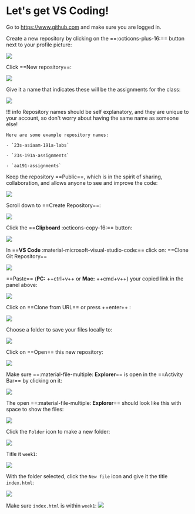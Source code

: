 
# Let's get VS Coding!

Go to https://www.github.com  and make sure you are logged in.

Create a new repository by clicking on the ==:octicons-plus-16:== button next to your profile picture:

![](./media/lab1.png)

Click ==New repository==:

![](./media/lab2.png)

Give it a name that indicates these will be the assignments for the class:

![](./media/lab3.png)

!!! info
    Repository names should be self explanatory, and they are unique to your account, so don't worry about having the same name as someone else!
    
    Here are some example repository names: 

    - `23s-asiaam-191a-labs`
    
    - `23s-191a-assignments`
    
    - `aa191-assignments`


Keep the repository ==Public==, which is in the spirit of sharing, collaboration, and allows anyone to see and improve the code:

![](./media/lab3a.png)

Scroll down to ==Create Repository==:

![](./media/lab4.png)

Click the ==**Clipboard** :octicons-copy-16:== button:

![](./media/lab5.png)

In ==**VS Code** :material-microsoft-visual-studio-code:== click on: ==Clone Git Repository==

![](./media/lab7.png)

==Paste== (**PC:** ++ctrl+v++ or **Mac:** ++cmd+v++) your copied link in the panel above:

![](./media/lab8.png)

Click on ==Clone from URL== or press ++enter++ :

![](./media/lab9.png)

Choose a folder to save your files locally to:

![](./media/lab9a.png)

Click on ==Open== this new repository:

![](./media/lab9b.png)

Make sure ==:material-file-multiple: **Explorer**== is open in the ==Activity Bar== by clicking on it:

![](./media/explorer_click.png)

The open ==:material-file-multiple: **Explorer**== should look like this with space to show the files:

![](./media/explorer_open.png)

Click the `Folder` icon to make a new folder:

![](./media/lab9c.png)

Title it `week1`:

![](./media/lab9d.png)

With the folder selected, click the `New file` icon and give it the title `index.html`:

![](./media/lab9e.png)

Make sure `index.html` is within `week1`:
![](./media/lab9f.png)
